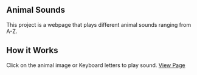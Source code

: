 ## Animal Sounds
This project is a webpage that plays different animal sounds ranging from A-Z.

## How it Works
Click on the animal image or Keyboard letters to play sound.
[View Page](https://tifelabs.github.io/animal-sounds/)



